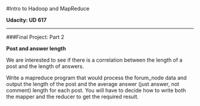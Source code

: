 #Intro to Hadoop and MapReduce

**Udacity: UD 617**

---

###Final Project: Part 2

**Post and answer length**

We are interested to see if there is a correlation between the length of a post and the length of answers.

Write a mapreduce program that would process the forum_node data and output the length of the post and the average answer (just answer, not comment) length for each post. You will have to decide how to write both the mapper and the reducer to get the required result.